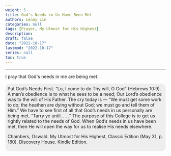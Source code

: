 ```yaml
---
weight: 5
title: God’s Needs in Us Have Been Met
authors: Lenny Lin
categories: null
tags: [Prayer, My Utmost for His Highest]
description: 
draft: false
date: "2022-10-17"
lastmod: "2022-10-17"
series: null
toc: true
---
```


<!--more-->
---

I pray that God's needs in me are being met.  

<div class = "quote">
Put God’s Needs First. “Lo, I come to do Thy will, O God” (Hebrews 10:9). A man’s obedience is to what he sees to be a need; Our Lord’s obedience was to the will of His Father. The cry today is — “We must get some work to do; the heathen are dying without God; we must go and tell them of Him.” We have to see first of all that God’s needs in us personally are being met. “Tarry ye until. . . .” The purpose of this College is to get us rightly related to the needs of God. When God’s needs in us have been met, then He will open the way for us to realise His needs elsewhere.  

Chambers, Oswald. My Utmost for His Highest, Classic Edition (May 31, p. 180). Discovery House. Kindle Edition. 
</div>


<style type = "text/css">
/* quoting with background */
.quote {
  margin: 0;
  background: #eee;
  padding: 0.5em;
  border-radius: 1em;
}
.quote figcaption,
.quote blockquote {
  margin: 1em;
}
/* the end */

</style>


<script>
    var refTagger = {
        settings: {
            bibleVersion: "KJV" /*hlybblsmpshndtn*/
        }
    }; 

    (function(d, t) {
        var n=d.querySelector('[nonce]');
        refTagger.settings.nonce = n && (n.nonce||n.getAttribute('nonce'));
        var g = d.createElement(t), s = d.getElementsByTagName(t)[0];
        g.src = 'https://api.reftagger.com/v2/RefTagger.js';
        g.nonce = refTagger.settings.nonce;
        s.parentNode.insertBefore(g, s);
    }(document, 'script'));
</script>